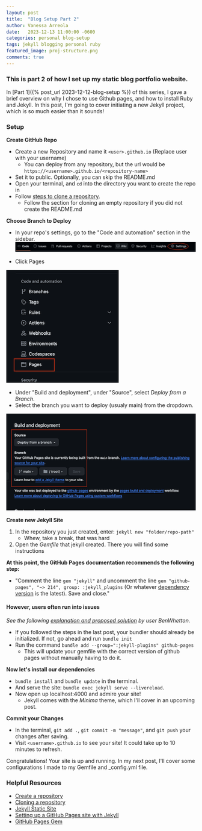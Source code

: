 ```yaml
---
layout: post
title:  "Blog Setup Part 2"
author: Vanessa Arreola
date:   2023-12-13 11:00:00 -0600
categories: personal blog-setup
tags: jekyll blogging personal ruby
featured_image: proj-structure.png
comments: true
---
```


### This is part 2 of how I set up my static blog portfolio website. ###

In [Part 1]({% post_url 2023-12-12-blog-setup %}) of this series, I gave a brief overview
on why I chose to use Github pages, and how to install Ruby and Jekyll. In this post, I'm 
going to cover initiating a new Jekyll project, which is so much easier than it sounds!

### Setup ###

**Create GitHub Repo**

* Create a new Repository and name it ```<user>.github.io``` (Replace user with your username)
    * You can deploy from any repository, but the url would be ```https://<username>.github.io/<repository-name>```
* Set it to public. Optionally, you can skip the README.md
* Open your terminal, and ```cd``` into the directory you want to create the repo in
* Follow <a href="https://docs.github.com/en/repositories/creating-and-managing-repositories/cloning-a-repository" target="_blank">steps to clone a repository</a>.
    * Follow the section for cloning an empty repository if you did not create the README.md

**Choose Branch to Deploy**

* In your repo's settings, go to the "Code and automation" section in the sidebar.
![Settings](/assets/settings.png)


* Click Pages

![pages](/assets/pages.png)

* Under "Build and deployment", under "Source", select *Deploy from a Branch*.
* Select the branch you want to deploy (usualy main) from the dropdown. 

![branch](/assets/branch.png)

**Create new Jekyll Site**

1. In the repository you just created, enter: ```jekyll new "folder/repo-path"```
    * Whew, take a break, that was hard
2. Open the *Gemfile* that jekyll created. There you will find some instructions

**At this point, the GitHub Pages documentation recommends the following step:**
* "Comment the line ```gem "jekyll"``` and uncomment the line ```gem "github-pages", "~> 214", group: :jekyll_plugins``` (Or whatever <a href="https://pages.github.com/versions/" target="_blank"> dependency version</a> is the latest). Save and close."

#### **However, users often run into issues**
*See the following <a href="https://github.com/github/docs/issues/2177" target="_blank"> explanation and proposed solution</a> by user BenWhetton.*
* If you followed the steps in the last post, your bundler should already be initialized. If not, go ahead and run ```bundle init```
* Run the command ```bundle add --group=":jekyll-plugins" github-pages```
    * This will update your gemfile with the correct version of github pages without manually having to do it. 

**Now let's install our dependencies**   
* ```bundle install``` and ```bundle update``` in the terminal.
* And serve the site: ```bundle exec jekyll serve --livereload```.
* Now open up localhost:4000 and admire your site!
    * Jekyll comes with the *Minima* theme, which I'll cover in an upcoming post.

**Commit your Changes**

* In the terminal, ```git add .```, ```git commit -m "message"```, and ```git push``` your changes after saving.
* Visit ```<username>.github.io``` to see your site! It could take up to 10 minutes to refresh. 

Congratulations! Your site is up and running. In my next post, I'll cover some configurations I made to my Gemfile and _config.yml file. 

### Helpful Resources ###

* <a href="https://docs.github.com/en/repositories/creating-and-managing-repositories/creating-a-new-repository" target="_blank">Create a repository</a>
* <a href="https://docs.github.com/en/repositories/creating-and-managing-repositories/cloning-a-repository" target="_blank">Cloning a repository</a>
* <a href="https://kinsta.com/blog/jekyll-static-site/" target="_blank">Jekyll Static Site</a>
* <a href="https://docs.github.com/en/github-ae@latest/pages/setting-up-a-github-pages-site-with-jekyll" target="_blank">Setting up a GitHub Pages site with Jekyll</a>
* <a href="https://github.com/github/docs/issues/2177" target="_blank">GitHub Pages Gem</a>
